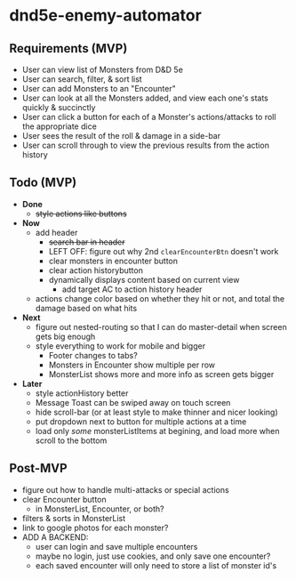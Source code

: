 # dnd5e-enemy-automator

## Requirements (MVP)
- User can view list of Monsters from D&D 5e
- User can search, filter, & sort list
- User can add Monsters to an "Encounter"
- User can look at all the Monsters added, and view each one's stats quickly & succinctly
- User can click a button for each of a Monster's actions/attacks to roll the appropriate dice
- User sees the result of the roll & damage in a side-bar
- User can scroll through to view the previous results from the action history

## Todo (MVP)
- **Done**
  - ~~style actions like buttons~~
- **Now**
  - add header
    - ~~search bar in header~~
    - LEFT OFF: figure out why 2nd `clearEncounterBtn` doesn't work
    - clear monsters in encounter button
    - clear action historybutton
    - dynamically displays content based on current view
      - add target AC to action history header
  - actions change color based on whether they hit or not, and total the damage based on what hits
- **Next**
  - figure out nested-routing so that I can do master-detail when screen gets big enough
  - style everything to work for mobile and bigger
    - Footer changes to tabs?
    - Monsters in Encounter show multiple per row
    - MonsterList shows more and more info as screen gets bigger
- **Later**
  - style actionHistory better
  - Message Toast can be swiped away on touch screen
  - hide scroll-bar (or at least style to make thinner and nicer looking)
  - put dropdown next to button for multiple actions at a time
  - load only *some* monsterListItems at begining, and load more when scroll to the bottom

## Post-MVP
- figure out how to handle multi-attacks or special actions
- clear Encounter button
  - in MonsterList, Encounter, or both?
- filters & sorts in MonsterList
- link to google photos for each monster?
- ADD A BACKEND:
  - user can login and save multiple encounters
  - maybe no login, just use cookies, and only save one encounter?
  - each saved encounter will only need to store a list of monster id's